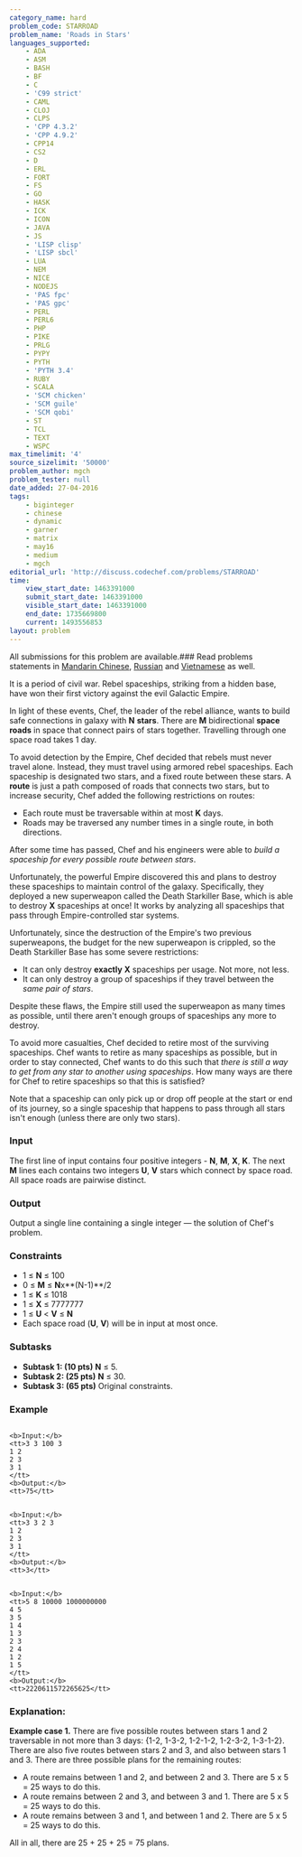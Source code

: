 ```yaml
---
category_name: hard
problem_code: STARROAD
problem_name: 'Roads in Stars'
languages_supported:
    - ADA
    - ASM
    - BASH
    - BF
    - C
    - 'C99 strict'
    - CAML
    - CLOJ
    - CLPS
    - 'CPP 4.3.2'
    - 'CPP 4.9.2'
    - CPP14
    - CS2
    - D
    - ERL
    - FORT
    - FS
    - GO
    - HASK
    - ICK
    - ICON
    - JAVA
    - JS
    - 'LISP clisp'
    - 'LISP sbcl'
    - LUA
    - NEM
    - NICE
    - NODEJS
    - 'PAS fpc'
    - 'PAS gpc'
    - PERL
    - PERL6
    - PHP
    - PIKE
    - PRLG
    - PYPY
    - PYTH
    - 'PYTH 3.4'
    - RUBY
    - SCALA
    - 'SCM chicken'
    - 'SCM guile'
    - 'SCM qobi'
    - ST
    - TCL
    - TEXT
    - WSPC
max_timelimit: '4'
source_sizelimit: '50000'
problem_author: mgch
problem_tester: null
date_added: 27-04-2016
tags:
    - biginteger
    - chinese
    - dynamic
    - garner
    - matrix
    - may16
    - medium
    - mgch
editorial_url: 'http://discuss.codechef.com/problems/STARROAD'
time:
    view_start_date: 1463391000
    submit_start_date: 1463391000
    visible_start_date: 1463391000
    end_date: 1735669800
    current: 1493556853
layout: problem
---
```

All submissions for this problem are available.###  Read problems statements in [Mandarin Chinese](http://www.codechef.com/download/translated/MAY16/mandarin/STARROAD.pdf), [Russian](http://www.codechef.com/download/translated/MAY16/russian/STARROAD.pdf) and [Vietnamese](http://www.codechef.com/download/translated/MAY16/vietnamese/STARROAD.pdf) as well.

It is a period of civil war. Rebel spaceships, striking from a hidden base, have won their first victory against the evil Galactic Empire.

In light of these events, Chef, the leader of the rebel alliance, wants to build safe connections in galaxy with **N** **stars**. There are **M** bidirectional **space roads** in space that connect pairs of stars together. Travelling through one space road takes 1 day.

To avoid detection by the Empire, Chef decided that rebels must never travel alone. Instead, they must travel using armored rebel spaceships. Each spaceship is designated two stars, and a fixed route between these stars. A **route** is just a path composed of roads that connects two stars, but to increase security, Chef added the following restrictions on routes:

- Each route must be traversable within at most **K** days.
- Roads may be traversed any number times in a single route, in both directions.

After some time has passed, Chef and his engineers were able to _build a spaceship for every possible route between stars_.

Unfortunately, the powerful Empire discovered this and plans to destroy these spaceships to maintain control of the galaxy. Specifically, they deployed a new superweapon called the Death Starkiller Base, which is able to destroy **X** spaceships at once! It works by analyzing all spaceships that pass through Empire-controlled star systems.

Unfortunately, since the destruction of the Empire's two previous superweapons, the budget for the new superweapon is crippled, so the Death Starkiller Base has some severe restrictions:

- It can only destroy **exactly** **X** spaceships per usage. Not more, not less.
- It can only destroy a group of spaceships if they travel between the _same pair of stars_.

Despite these flaws, the Empire still used the superweapon as many times as possible, until there aren't enough groups of spaceships any more to destroy.

To avoid more casualties, Chef decided to retire most of the surviving spaceships. Chef wants to retire as many spaceships as possible, but in order to stay connected, Chef wants to do this such that _there is still a way to get from any star to another using spaceships_. How many ways are there for Chef to retire spaceships so that this is satisfied?

Note that a spaceship can only pick up or drop off people at the start or end of its journey, so a single spaceship that happens to pass through all stars isn't enough (unless there are only two stars).

### Input

The first line of input contains four positive integers - **N**, **M**, **X**, **K**. The next **M** lines each contains two integers **U**, **V** stars which connect by space road. All space roads are pairwise distinct.

### Output

Output a single line containing a single integer — the solution of Chef's problem.

### Constraints

- 1 ≤ **N** ≤ 100
- 0 ≤ **M** ≤ **N**x**(N-1)**/2
- 1 ≤ **K** ≤ 1018
- 1 ≤ **X** ≤ 7777777
- 1 ≤ **U** < **V** ≤ **N**
- Each space road (**U**, **V**) will be in input at most once.

### Subtasks

- **Subtask 1: (10 pts)** **N** ≤ 5.
- **Subtask 2: (25 pts)** **N** ≤ 30.
- **Subtask 3: (65 pts)** Original constraints.

### Example

```

<b>Input:</b>
<tt>3 3 100 3
1 2
2 3
3 1
</tt>
<b>Output:</b>
<tt>75</tt>

```
```

<b>Input:</b>
<tt>3 3 2 3
1 2
2 3
3 1
</tt>
<b>Output:</b>
<tt>3</tt>

```
```

<b>Input:</b>
<tt>5 8 10000 1000000000
4 5
3 5
1 4
1 3
2 3
2 4
1 2
1 5
</tt>
<b>Output:</b>
<tt>2220611572265625</tt>

```
### Explanation:

**Example case 1.** There are five possible routes between stars 1 and 2 traversable in not more than 3 days: {1-2, 1-3-2, 1-2-1-2, 1-2-3-2, 1-3-1-2}. There are also five routes between stars 2 and 3, and also between stars 1 and 3. There are three possible plans for the remaining routes:

- A route remains between 1 and 2, and between 2 and 3. There are 5 x 5 = 25 ways to do this.
- A route remains between 2 and 3, and between 3 and 1. There are 5 x 5 = 25 ways to do this.
- A route remains between 3 and 1, and between 1 and 2. There are 5 x 5 = 25 ways to do this.

All in all, there are 25 + 25 + 25 = 75 plans.